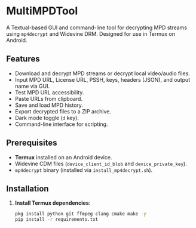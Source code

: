 # MultiMPDTool

A Textual-based GUI and command-line tool for decrypting MPD streams using `mp4decrypt` and Widevine DRM. Designed for use in Termux on Android.

## Features
- Download and decrypt MPD streams or decrypt local video/audio files.
- Input MPD URL, License URL, PSSH, keys, headers (JSON), and output name via GUI.
- Test MPD URL accessibility.
- Paste URLs from clipboard.
- Save and load MPD history.
- Export decrypted files to a ZIP archive.
- Dark mode toggle (`d` key).
- Command-line interface for scripting.

## Prerequisites
- **Termux** installed on an Android device.
- Widevine CDM files (`device_client_id_blob` and `device_private_key`).
- `mp4decrypt` binary (installed via `install_mp4decrypt.sh`).

## Installation

1. **Install Termux dependencies**:
   ```bash
   pkg install python git ffmpeg clang cmake make -y
   pip install -r requirements.txt
